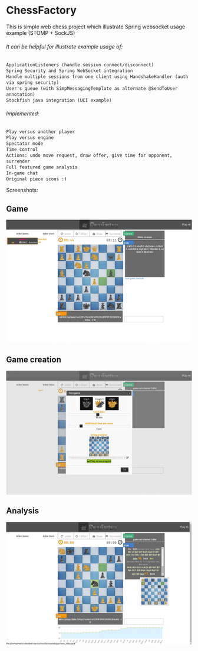 # ChessFactory

This is simple web chess project which illustrate Spring websocket usage example (STOMP + SockJS) <br>

###### It can be helpful for illustrate example usage of: 
    ApplicationListeners (handle session connect/disconnect) 
    Spring Security and Spring WebSocket integration 
    Handle multiple sessions from one client using HandshakeHandler (auth via spring security) 
    User's queue (with SimpMessagingTemplate as alternate @SendToUser annotation)
    Stockfish java integration (UCI example)

###### Implemented:
    Play versus another player
    Play versus engine
    Spectator mode
    Time control
    Actions: undo move request, draw offer, give time for opponent, surrender
    Full featured game analysis
    In-game chat
    Original piece icons :)

Screenshots:
## Game
![](https://raw.githubusercontent.com/mark-dev/chessfactory/master/screenshots/cf_game.jpg)
## Game creation
![](https://raw.githubusercontent.com/mark-dev/chessfactory/master/screenshots/cf_newgame.jpg)
## Analysis
![](https://raw.githubusercontent.com/mark-dev/chessfactory/master/screenshots/cf_analysis.jpg)

